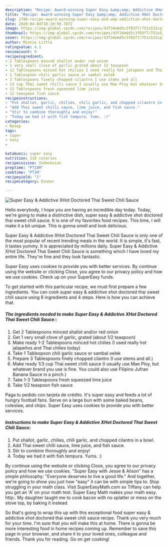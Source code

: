 ```yaml
---
description: "Recipe: Award-winning Super Easy &amp;amp; Addictive XHot Doctored Thai Sweet Chili Sauce"
title: "Recipe: Award-winning Super Easy &amp;amp; Addictive XHot Doctored Thai Sweet Chili Sauce"
slug: 1796-recipe-award-winning-super-easy-and-amp-addictive-xhot-doctored-thai-sweet-chili-sauce
date: 2020-04-04T18:10:59.787Z
image: https://img-global.cpcdn.com/recipes/43f34e6d5c3f03f7/751x532cq70/super-easy-addictive-xhot-doctored-thai-sweet-chili-sauce-recipe-main-photo.jpg
thumbnail: https://img-global.cpcdn.com/recipes/43f34e6d5c3f03f7/751x532cq70/super-easy-addictive-xhot-doctored-thai-sweet-chili-sauce-recipe-main-photo.jpg
cover: https://img-global.cpcdn.com/recipes/43f34e6d5c3f03f7/751x532cq70/super-easy-addictive-xhot-doctored-thai-sweet-chili-sauce-recipe-main-photo.jpg
author: Minnie Little
ratingvalue: 4.1
reviewcount: 9
recipeingredient:
- 2 Tablespoons minced shallot andor red onion
- 1 very small clove of garlic grated about 12 teaspoon
- 12 Tablespoons minced hot chilies I used really hot jalapeos and Thai chilies today
- 1 Tablespoon chili garlic sauce or sambal oelek
- 3 Tablespoons finely chopped cilantro I use stems and all
- 13 cup Thai sweet chilli sauce I usually use Mae Ploy but whatever brand you use is fine You could also use Filipino Jufran Banana Sauce in a pinch
- 13 Tablespoons fresh squeezed lime juice
- 12 teaspoon fish sauce
recipeinstructions:
- "Put shallot, garlic, chilies, chili garlic, and chopped cilantro in a bowl."
- "Add Thai sweet chilli sauce, lime juice, and fish sauce."
- "Stir to combine thoroughly and enjoy!"
- "Today we had it with fish tempura. Yums. :)"
categories:
- Resep
tags:
- super
- easy
- 

katakunci: super easy 
nutrition: 210 calories
recipecuisine: Indonesian
preptime: "PT18M"
cooktime: "PT1H"
recipeyield: "1"
recipecategory: Dinner

---
```



![Super Easy &amp; Addictive XHot Doctored Thai Sweet Chili Sauce](https://img-global.cpcdn.com/recipes/43f34e6d5c3f03f7/751x532cq70/super-easy-addictive-xhot-doctored-thai-sweet-chili-sauce-recipe-main-photo.jpg)

Hello everybody, I hope you are having an incredible day today. Today, we're going to make a distinctive dish, super easy &amp; addictive xhot doctored thai sweet chili sauce. It is one of my favorites food recipes. This time, I will make it a bit unique. This is gonna smell and look delicious.

Super Easy &amp; Addictive XHot Doctored Thai Sweet Chili Sauce is only one of the most popular of recent trending meals in the world. It is simple, it's fast, it tastes yummy. It is appreciated by millions daily. Super Easy &amp; Addictive XHot Doctored Thai Sweet Chili Sauce is something which I have loved my entire life. They're fine and they look fantastic.

Super Easy uses cookies to provide you with better services. By continue using the website or clicking Close, you agree to our privacy policy and how we use cookies. Check up on your SuperEasy funds.


To get started with this particular recipe, we must first prepare a few ingredients. You can cook super easy &amp; addictive xhot doctored thai sweet chili sauce using 8 ingredients and 4 steps. Here is how you can achieve that.

##### The ingredients needed to make Super Easy &amp; Addictive XHot Doctored Thai Sweet Chili Sauce::

1. Get 2 Tablespoons minced shallot and/or red onion
1. Get 1 very small clove of garlic, grated (about 1/2 teaspoon)
1. Make ready 1-2 Tablespoons minced hot chilies (I used really hot jalapeños and Thai chilies today)
1. Take 1 Tablespoon chili garlic sauce or sambal oelek
1. Prepare 3 Tablespoons finely chopped cilantro (I use stems and all.)
1. Make ready 1/3 cup Thai sweet chilli sauce (I usually use Mae Ploy, but whatever brand you use is fine. You could also use Filipino Jufran Banana Sauce in a pinch.)
1. Take 1-3 Tablespoons fresh squeezed lime juice
1. Take 1/2 teaspoon fish sauce


Paga tu pedido con tarjeta de crédito. It&#39;s super easy and feeds a lot of hungry football fans. Serve on a large bun with some baked beans, coleslaw, and chips. Super Easy uses cookies to provide you with better services. 

##### Instructions to make Super Easy &amp; Addictive XHot Doctored Thai Sweet Chili Sauce:

1. Put shallot, garlic, chilies, chili garlic, and chopped cilantro in a bowl.
1. Add Thai sweet chilli sauce, lime juice, and fish sauce.
1. Stir to combine thoroughly and enjoy!
1. Today we had it with fish tempura. Yums. :)


By continue using the website or clicking Close, you agree to our privacy policy and how we use cookies. &#34;Super Easy with Jesse &amp; Alison&#34; has a simple philosophy: &#34;Everyone deserves to live a good life.&#34; And together, we&#39;re going to show you just how &#34;easy&#34; it can be with simple tips to. Stop struggling in your math class. Visit SuperEasyMath.com so Tiffany can help you get an &#39;A&#39; on your math test. Super Easy Math makes your math easy. http:. My daughter taught me to cook bacon with no splatter or mess on the stove top, by baking it instead. 

So that's going to wrap this up with this exceptional food super easy &amp; addictive xhot doctored thai sweet chili sauce recipe. Thank you very much for your time. I'm sure that you will make this at home. There is gonna be more interesting food in home recipes coming up. Remember to save this page in your browser, and share it to your loved ones, colleague and friends. Thank you for reading. Go on get cooking!
